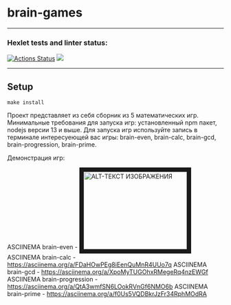 # brain-games
____
### Hexlet tests and linter status:
[![Actions Status](https://github.com/denyadeho/frontend-project-44/workflows/hexlet-check/badge.svg)](https://github.com/denyadeho/frontend-project-44/actions)
<a href="https://codeclimate.com/github/denyadeho/frontend-project-44/maintainability"><img src="https://api.codeclimate.com/v1/badges/a552e3fd1d2e414332a6/maintainability" /></a>
____
## Setup
`make install`

Проект представляет из себя сборник из 5 математических игр.
Минимальные требования для запуска игр: установленный npm пакет, nodejs версии 13 и выше.
Для запуска игр используйте запись в терминале интересуеющей вас игры: brain-even, brain-calc, brain-gcd, brain-progression, brain-prime.


Демонстрация игр:

ASCIINEMA brain-even - <a href="http://www.youtube.com/watch?feature=player_embedded&v=ID_ВИДЕОРОЛИКА_НА_YOUTUBE" target="_blank"><img src="http://img.youtube.com/vi/ID_ВИДЕОРОЛИКА_НА_YOUTUBE/0.jpg"
alt="ALT-ТЕКСТ ИЗОБРАЖЕНИЯ" width="240" height="180" border="10" /></a>
ASCIINEMA brain-calc - https://asciinema.org/a/FDaHOwPEg8iEenQuMnR4UUo7q
ASCIINEMA brain-gcd - https://asciinema.org/a/XpoMyTUGOhxRMegeRq4nzEWGf
ASCIINEMA brain-progression - https://asciinema.org/a/QtA3wmfSN6LOokRVnGf6NMO6b
ASCIINEMA brain-prime - https://asciinema.org/a/f0Us5VQDBkrJzFr34RphMOdRA

